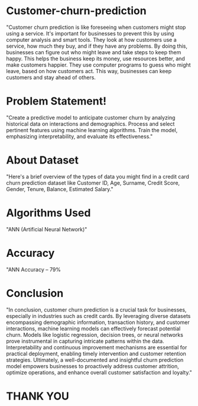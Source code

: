 # Customer-churn-prediction
"Customer churn prediction is like foreseeing when customers might stop using a service. It's important for businesses to prevent this by using computer analysis and smart tools. They look at how customers use a service, how much they buy, and if they have any problems. By doing this, businesses can figure out who might leave and take steps to keep them happy. This helps the business keep its money, use resources better, and make customers happier. They use computer programs to guess who might leave, based on how customers act. This way, businesses can keep customers and stay ahead of others.
# Problem Statement!
"Create a predictive model to anticipate customer churn by analyzing historical data on interactions and demographics. Process and select pertinent features using machine learning algorithms. Train the model, emphasizing interpretability, and evaluate its effectiveness."
# About Dataset
"Here's a brief overview of the types of data you might find in a credit card churn prediction dataset like Customer ID, Age, Surname, Credit Score, Gender, Tenure, Balance, Estimated Salary."
# Algorithms Used
"ANN (Artificial Neural Network)"
# Accuracy
"ANN Accuracy – 79%
# Conclusion
"In conclusion, customer churn prediction is a crucial task for businesses, especially in industries such as credit cards. By leveraging diverse datasets encompassing demographic information, transaction history, and customer interactions, machine learning models can effectively forecast potential churn. Models like logistic regression, decision trees, or neural networks prove instrumental in capturing intricate patterns within the data. Interpretability and continuous improvement mechanisms are essential for practical deployment, enabling timely intervention and customer retention strategies. Ultimately, a well-documented and insightful churn prediction model empowers businesses to proactively address customer attrition, optimize operations, and enhance overall customer satisfaction and loyalty."

# THANK YOU


